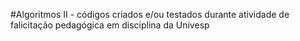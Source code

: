 #Algoritmos II - códigos criados e/ou testados durante atividade de falicitação pedagógica em disciplina da Univesp
